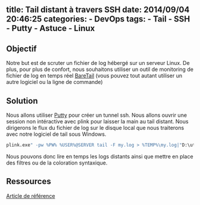 title: Tail distant à travers SSH
date: 2014/09/04 20:46:25
categories:
	- DevOps
tags:
	- Tail
	- SSH
	- Putty
	- Astuce
	- Linux
---

## Objectif

Notre but est de scruter un fichier de log hébergé sur un serveur Linux. De plus, pour plus de confort, nous souhaitons utiliser un outil de monitoring de fichier de log en temps réel [BareTail](https://www.baremetalsoft.com/baretail/) (vous pouvez tout autant utiliser un autre logiciel ou la ligne de commande)

## Solution

Nous allons utiliser [Putty](http://www.putty.org/) pour créer un tunnel ssh.
Nous allons ouvrir une session non intéractive avec plink pour laisser la main au tail distant. Nous dirigerons le flux du fichier de log sur le disque local que nous traiterons avec notre logiciel de tail sous Windows.

```bash
plink.exe" -pw %PW% %USER%@SERVER tail -F my.log > %TEMP%\my.log|"D:\util\Chocolatey\bin\baretail.exe" %TEMP%\my.log
```

Nous pouvons donc lire en temps les logs distants ainsi que mettre en place des filtres ou de la coloration syntaxique.

## Ressources


[Article de référence]( http://bravedavesmusings.blogspot.fr/2012/12/tailing-logs-over-ssh.html)

